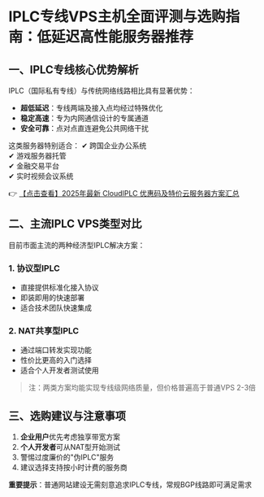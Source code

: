 # IPLC专线VPS主机全面评测与选购指南：低延迟高性能服务器推荐

## 一、IPLC专线核心优势解析

IPLC（国际私有专线）与传统网络线路相比具有显著优势：
- **超低延迟**：专线两端及接入点均经过特殊优化
- **稳定高速**：专为内网通信设计的专属通道
- **安全可靠**：点对点直连避免公共网络干扰

这类服务器特别适合：
✔ 跨国企业办公系统  
✔ 游戏服务器托管  
✔ 金融交易平台  
✔ 实时视频会议系统

👉 [【点击查看】2025年最新 CloudIPLC 优惠码及特价云服务器方案汇总](https://bit.ly/cloudiplc)

## 二、主流IPLC VPS类型对比

目前市面主流的两种经济型IPLC解决方案：

### 1. 协议型IPLC
- 直接提供标准化接入协议
- 即装即用的快速部署
- 适合技术团队快速集成

### 2. NAT共享型IPLC
- 通过端口转发实现功能
- 性价比更高的入门选择
- 适合个人开发者测试使用

> 注：两类方案均能实现专线级网络质量，但价格普遍高于普通VPS 2-3倍

## 三、选购建议与注意事项

1. **企业用户**优先考虑独享带宽方案
2. **个人开发者**可从NAT型开始测试
3. 警惕过度廉价的"伪IPLC"服务
4. 建议选择支持按小时计费的服务商

**重要提示**：普通网站建设无需刻意追求IPLC专线，常规BGP线路即可满足需求